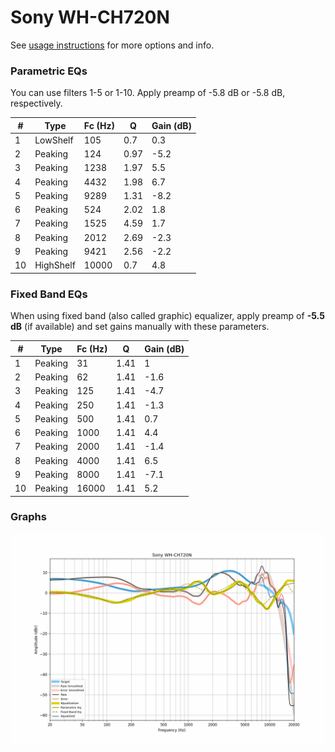# Sony WH-CH720N
See [usage instructions](https://github.com/jaakkopasanen/AutoEq#usage) for more options and info.

### Parametric EQs
You can use filters 1-5 or 1-10. Apply preamp of -5.8 dB or -5.8 dB, respectively.

|   # | Type      |   Fc (Hz) |    Q |   Gain (dB) |
|-----|-----------|-----------|------|-------------|
|   1 | LowShelf  |       105 | 0.7  |         0.3 |
|   2 | Peaking   |       124 | 0.97 |        -5.2 |
|   3 | Peaking   |      1238 | 1.97 |         5.5 |
|   4 | Peaking   |      4432 | 1.98 |         6.7 |
|   5 | Peaking   |      9289 | 1.31 |        -8.2 |
|   6 | Peaking   |       524 | 2.02 |         1.8 |
|   7 | Peaking   |      1525 | 4.59 |         1.7 |
|   8 | Peaking   |      2012 | 2.69 |        -2.3 |
|   9 | Peaking   |      9421 | 2.56 |        -2.2 |
|  10 | HighShelf |     10000 | 0.7  |         4.8 |

### Fixed Band EQs
When using fixed band (also called graphic) equalizer, apply preamp of **-5.5 dB** (if available) and set gains manually with these parameters.

|   # | Type    |   Fc (Hz) |    Q |   Gain (dB) |
|-----|---------|-----------|------|-------------|
|   1 | Peaking |        31 | 1.41 |         1   |
|   2 | Peaking |        62 | 1.41 |        -1.6 |
|   3 | Peaking |       125 | 1.41 |        -4.7 |
|   4 | Peaking |       250 | 1.41 |        -1.3 |
|   5 | Peaking |       500 | 1.41 |         0.7 |
|   6 | Peaking |      1000 | 1.41 |         4.4 |
|   7 | Peaking |      2000 | 1.41 |        -1.4 |
|   8 | Peaking |      4000 | 1.41 |         6.5 |
|   9 | Peaking |      8000 | 1.41 |        -7.1 |
|  10 | Peaking |     16000 | 1.41 |         5.2 |

### Graphs
![](./Sony%20WH-CH720N.png)
